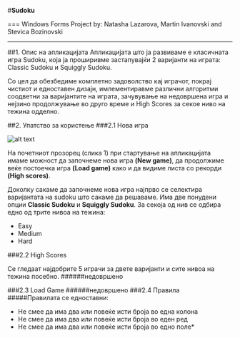 #**Sudoku**

===
Windows Forms Project by: 
Natasha Lazarova, Martin Ivanovski and Stevica Bozinovski

---

##1. Опис на апликацијата
Апликацијата што ја развиваме е класичната игра Sudoku, која ја проширивме застапувајќи 2 варијанти на играта: Classic Sudoku и Squiggly Sudoku.

Со цел да обезбедиме комплетно задоволство кај играчот, покрај чистиот и едноставен дизајн, имлементиравме различни алгоритми соодветни за варијантите на играта, зачувување на недовршена игра и нејзино продолжување во друго време и High Scores за секое ниво на тежина одделно.

##2. Упатство за користењe
###2.1 Нова игра

![alt text][new_game_screen]

На почетниот прозорец (слика 1) при стартување на апликацијата имаме можност да започнеме нова игра **(New game)**, да продолжиме веќе постоечка игра **(Load game)** како и да видиме листа со рекорди **(High scores)**.

Доколку сакаме да започнеме нова игра најпрво се селектира варијантата на sudoku што сакаме да решаваме. Има две понудени опции **Classic Sudoku** и **Squiggly Sudoku**. За секоја од нив се одбира едно од трите нивоа на тежина:

* Easy
* Medium
* Hard

###2.2 High Scores

Се гледаат најдобрите 5 играчи за двете варијанти и сите нивоа на тежина посебно.
######недовршено

###2.3 Load Game
######недовршено
###2.4 Правила
#####Правилата се едноставни:

* Не смее да има два или повеќе исти броја во една колона
* Не смее да има два или повеќе исти броја во еден ред
* Не смее да има два или повеќе исти броја во едно поле*



[new_game_screen]: http://upload.wikimedia.org/wikipedia/commons/thumb/f/ff/Sudoku-by-L2G-20050714.svg/250px-Sudoku-by-L2G-20050714.svg.png "Слика 1"